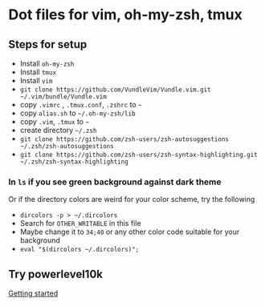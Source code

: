 # Dot files for vim, oh-my-zsh, tmux

## Steps for setup

- Install `oh-my-zsh`
- Install `tmux`
- Install `vim`
- `git clone https://github.com/VundleVim/Vundle.vim.git ~/.vim/bundle/Vundle.vim`
- copy `.vimrc` , `.tmux.conf`, `.zshrc` to `~`
- copy `alias.sh` to `~/.oh-my-zsh/lib`
- copy `.vim`, `.tmux` to `~`
- create directory `~/.zsh`
- `git clone https://github.com/zsh-users/zsh-autosuggestions ~/.zsh/zsh-autosuggestions`
- `git clone https://github.com/zsh-users/zsh-syntax-highlighting.git ~/.zsh/zsh-syntax-highlighting`

### In `ls` if you see green background against dark theme

Or if the directory colors are weird for your color scheme, try the following

- `dircolors -p > ~/.dircolors`
- Search for `OTHER_WRITABLE` in this file
- Maybe change it to `34;40` or any other color code suitable for your background
- `eval "$(dircolors ~/.dircolors)";`

## Try powerlevel10k

[Getting started](https://github.com/romkatv/powerlevel10k#manual)
